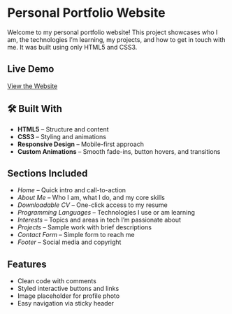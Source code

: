 #  Personal Portfolio Website

Welcome to my personal portfolio website! This project showcases who I am, the technologies I’m learning, my projects, and how to get in touch with me. It was built using only HTML5 and CSS3.

##  Live Demo

 [View the Website](http://127.0.0.1:5500/index.html)  

## 🛠 Built With

- **HTML5** – Structure and content
- **CSS3** – Styling and animations
- **Responsive Design** – Mobile-first approach
- **Custom Animations** – Smooth fade-ins, button hovers, and transitions

##  Sections Included

- *Home* – Quick intro and call-to-action
- *About Me* – Who I am, what I do, and my core skills
- *Downloadable CV* – One-click access to my resume
- *Programming Languages* – Technologies I use or am learning
- *Interests* – Topics and areas in tech I’m passionate about
- *Projects* – Sample work with brief descriptions
- *Contact Form* – Simple form to reach me
- *Footer* – Social media and copyright

##  Features

- Clean code with comments
- Styled interactive buttons and links
- Image placeholder for profile photo
- Easy navigation via sticky header
